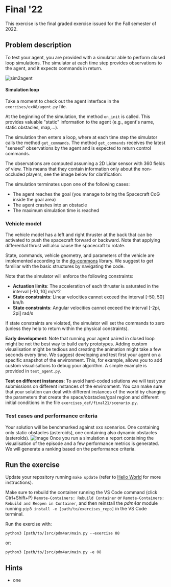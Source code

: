 # Final '22

This exercise is the final graded exercise issued for the Fall semester of 2022.

## Problem description

To test your agent, you are provided with a simulator able to perform closed loop simulations.
The simulator at each time step provides observations to the agent, and it expects commands in return.

![sim2agent](https://user-images.githubusercontent.com/18750753/144580159-d4d29506-03b2-49b9-b4b8-3cde701cc7d4.png)

#### Simulation loop
Take a moment to check out the agent interface in the `exercises/ex08/agent.py` file.

At the beginning of the simulation, the method `on_init` is called.
This provides valuable "static" information to the agent (e.g., agent's name, static obstacles, map,...).

The simulation then enters a loop, where at each time step the simulator calls the method `get_commands`.
The method `get_commands` receives the latest "sensed" observations by the agent and is expected to return control commands.

The observations are computed assuming a 2D Lidar sensor with 360 fields of view. 
This means that they contain information only about the non-occluded players, see the image below for clarification:

The simulation terminates upon one of the following cases:
- The agent reaches the goal (you manage to bring the Spacecraft CoG inside the goal area)
- The agent crashes into an obstacle
- The maximum simulation time is reached

### Vehicle model
The vehicle model has a left and right thruster at the back that can be activated to push the spacecraft forward or backward.
Note that applying differential thrust will also cause the spacecraft to rotate.


State, commands, vehicle geometry, and parameters of the vehicle are implemented according to the [dg-commons](https://github.com/idsc-frazzoli/dg-commons) library.
We suggest to get familiar with the basic structures by navigating the code. 

Note that the simulator will enforce the following constraints:
- **Actuation limits**: The acceleration of each thruster is saturated in the interval [-10, 10] m/s^2
- **State constraints**: Linear velocities cannot exceed the interval [-50, 50] km/h
- **State constraints**: Angular velocities cannot exceed the interval [-2pi, 2pi] rad/s

If state constraints are violated, the simulator will set the commands to zero (unless they help to return within the physical constraints).


**Early development**: 
Note that running your agent paired in closed loop might be not the best way to build early prototypes.
Adding custom visualisation might be tedious and creating the animation might take a few seconds every time.
We suggest developing and test first your agent on a specific snapshot of the environment.
This, for example, allows you to add custom visualisations to debug your algorithm.
A simple example is provided in `test_agent.py`.

**Test on different instances**:
To avoid hard-coded solutions we will test your submissions on different instances of the environment.
You can make sure that your solution can deal with different instances of the world by changing the parameters that create the space/obstacles/goal region and different initial conditions in the file `exercises_def/final21/scenario.py`.

### Test cases and performance criteria
Your solution will be benchmarked against xxx scenarios. 
One containing only static obstacles (asteroids), one containing also dynamic obstacles (asteroids).
![image](https://user-images.githubusercontent.com/18750753/144765049-ffed6186-8269-4380-b382-a8e049ca7d39.png)
Once you run a simulation a report containing the visualisation of the episode and a few performance metrics is generated.
We will generate a ranking based on the performance criteria.



## Run the exercise
Update your repository running `make update` (refer to [Hello World](01-helloworld.md) for more instructions).

Make sure to rebuild the container running the VS Code command (click Ctrl+Shift+P) `Remote-Containers: Rebuild Container` or `Remote-Containers: Rebuild and Reopen in Container`, and then reinstall the *pdm4ar* module running `pip3 install -e [path/to/exercises_repo]` in the VS Code terminal.

Run the exercise with:
```shell
python3 [path/to/]src/pdm4ar/main.py --exercise 08
```
or:
```shell
python3 [path/to/]src/pdm4ar/main.py -e 08
```


## Hints
- one
